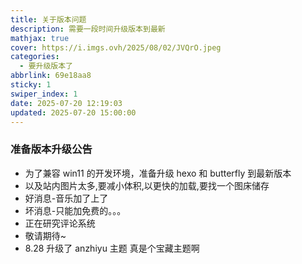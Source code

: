 ```yaml
---
title: 关于版本问题
description: 需要一段时间升级版本到最新
mathjax: true
cover: https://i.imgs.ovh/2025/08/02/JVQrO.jpeg
categories:
  - 要升级版本了
abbrlink: 69e18aa8
sticky: 1
swiper_index: 1
date: 2025-07-20 12:19:03
updated: 2025-07-20 15:00:00
---
```


### 准备版本升级公告

- 为了兼容 win11 的开发环境，准备升级 hexo 和 butterfly 到最新版本
- 以及站内图片太多,要减小体积,以更快的加载,要找一个图床储存
- 好消息-音乐加了上了
- 坏消息-只能加免费的。。。
- 正在研究评论系统
- 敬请期待~
- 8.28 升级了 anzhiyu 主题 真是个宝藏主题啊
